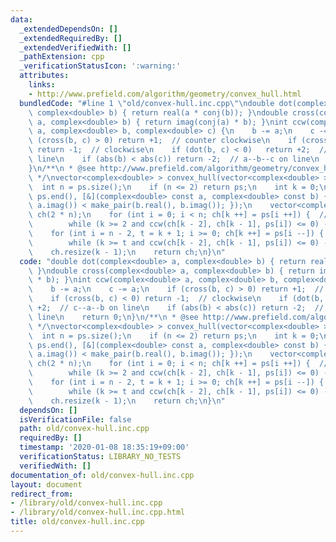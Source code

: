 ```yaml
---
data:
  _extendedDependsOn: []
  _extendedRequiredBy: []
  _extendedVerifiedWith: []
  _pathExtension: cpp
  _verificationStatusIcon: ':warning:'
  attributes:
    links:
    - http://www.prefield.com/algorithm/geometry/convex_hull.html
  bundledCode: "#line 1 \"old/convex-hull.inc.cpp\"\ndouble dot(complex<double> a,\
    \ complex<double> b) { return real(a * conj(b)); }\ndouble cross(complex<double>\
    \ a, complex<double> b) { return imag(conj(a) * b); }\nint ccw(complex<double>\
    \ a, complex<double> b, complex<double> c) {\n    b -= a;\n    c -= a;\n    if\
    \ (cross(b, c) > 0) return +1;  // counter clockwise\n    if (cross(b, c) < 0)\
    \ return -1;  // clockwise\n    if (dot(b, c) < 0)   return +2;  // c--a--b on\
    \ line\n    if (abs(b) < abs(c)) return -2;  // a--b--c on line\n    return 0;\n\
    }\n/**\n * @see http://www.prefield.com/algorithm/geometry/convex_hull.html\n\
    \ */\nvector<complex<double> > convex_hull(vector<complex<double> > ps) {\n  \
    \  int n = ps.size();\n    if (n <= 2) return ps;\n    int k = 0;\n    sort(ps.begin(),\
    \ ps.end(), [&](complex<double> const a, complex<double> const b) { return make_pair(a.real(),\
    \ a.imag()) < make_pair(b.real(), b.imag()); });\n    vector<complex<double> >\
    \ ch(2 * n);\n    for (int i = 0; i < n; ch[k ++] = ps[i ++]) {  // lower-hull\n\
    \        while (k >= 2 and ccw(ch[k - 2], ch[k - 1], ps[i]) <= 0) -- k;\n    }\n\
    \    for (int i = n - 2, t = k + 1; i >= 0; ch[k ++] = ps[i --]) {  // upper-hull\n\
    \        while (k >= t and ccw(ch[k - 2], ch[k - 1], ps[i]) <= 0) -- k;\n    }\n\
    \    ch.resize(k - 1);\n    return ch;\n}\n"
  code: "double dot(complex<double> a, complex<double> b) { return real(a * conj(b));\
    \ }\ndouble cross(complex<double> a, complex<double> b) { return imag(conj(a)\
    \ * b); }\nint ccw(complex<double> a, complex<double> b, complex<double> c) {\n\
    \    b -= a;\n    c -= a;\n    if (cross(b, c) > 0) return +1;  // counter clockwise\n\
    \    if (cross(b, c) < 0) return -1;  // clockwise\n    if (dot(b, c) < 0)   return\
    \ +2;  // c--a--b on line\n    if (abs(b) < abs(c)) return -2;  // a--b--c on\
    \ line\n    return 0;\n}\n/**\n * @see http://www.prefield.com/algorithm/geometry/convex_hull.html\n\
    \ */\nvector<complex<double> > convex_hull(vector<complex<double> > ps) {\n  \
    \  int n = ps.size();\n    if (n <= 2) return ps;\n    int k = 0;\n    sort(ps.begin(),\
    \ ps.end(), [&](complex<double> const a, complex<double> const b) { return make_pair(a.real(),\
    \ a.imag()) < make_pair(b.real(), b.imag()); });\n    vector<complex<double> >\
    \ ch(2 * n);\n    for (int i = 0; i < n; ch[k ++] = ps[i ++]) {  // lower-hull\n\
    \        while (k >= 2 and ccw(ch[k - 2], ch[k - 1], ps[i]) <= 0) -- k;\n    }\n\
    \    for (int i = n - 2, t = k + 1; i >= 0; ch[k ++] = ps[i --]) {  // upper-hull\n\
    \        while (k >= t and ccw(ch[k - 2], ch[k - 1], ps[i]) <= 0) -- k;\n    }\n\
    \    ch.resize(k - 1);\n    return ch;\n}\n"
  dependsOn: []
  isVerificationFile: false
  path: old/convex-hull.inc.cpp
  requiredBy: []
  timestamp: '2020-01-08 18:35:19+09:00'
  verificationStatus: LIBRARY_NO_TESTS
  verifiedWith: []
documentation_of: old/convex-hull.inc.cpp
layout: document
redirect_from:
- /library/old/convex-hull.inc.cpp
- /library/old/convex-hull.inc.cpp.html
title: old/convex-hull.inc.cpp
---
```


